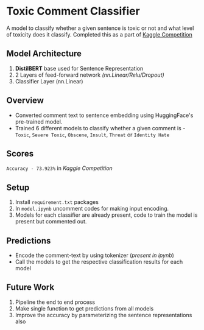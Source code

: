 # Toxic Comment Classifier

A model to classify whether a given sentence is toxic or not and what level of toxicity does it classify. 
Completed this as a part of [Kaggle Competition](https://www.kaggle.com/competitions/jigsaw-toxic-comment-classification-challenge/leaderboard)

## Model Architecture

1. **DistilBERT** base used for Sentence Representation
2. 2 Layers of feed-forward network _(nn.Linear/Relu/Dropout)_
3. Classifier Layer (nn.Linear)

## Overview

- Converted comment text to sentence embedding using HuggingFace's pre-trained model.
- Trained 6 different models to classify whether a given comment is - `Toxic`, `Severe Toxic`, `Obscene`, `Insult`, `Threat` or `Identity Hate`

## Scores

`Accuracy - 73.923%` in _Kaggle Competition_

## Setup

1. Install `requirement.txt` packages
2. In `model.ipynb` uncomment codes for making input encoding.
3. Models for each classifier are already present, code to train the model is present but commented out.

## Predictions

- Encode the comment-text by using tokenizer (_present in ipynb_)
- Call the models to get the respective classification results for each model
## Future Work

1. Pipeline the end to end process
2. Make single function to get predictions from all models
3. Improve the accuracy by parameterizing the sentence representations also

